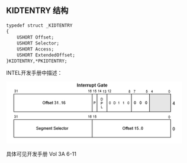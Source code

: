 ## KIDTENTRY 结构

```
typedef struct _KIDTENTRY
{
    USHORT Offset;
    USHORT Selector;
    USHORT Access;
    USHORT ExtendedOffset;
}KIDTENTRY,*PKIDTENTRY;
```

INTEL开发手册中描述：

![idt](./images/1573628447(1).jpg)

具体可见开发手册 Vol 3A 6-11